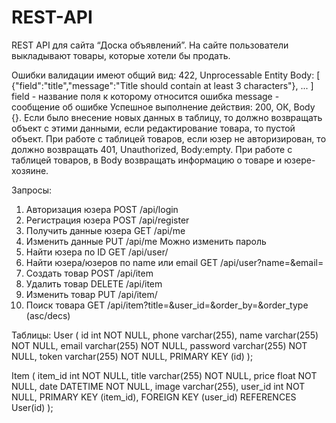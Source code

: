 # REST-API

REST API для сайта “Доска объявлений”.
На сайте пользователи выкладывают товары, которые хотели бы продать.

Ошибки валидации имеют общий вид:
422, Unprocessable Entity
Body:
[
{"field":"title","message":"Title should contain at least 3 characters"},
...
]
field - название поля к которому относится ошибка
message - сообщение об ошибке
Успешное выполнение действия: 200, ОК, Body {}.
Если было внесение новых данных в таблицу, то должно возвращать объект с этими данными, если редактирование товара, то пустой объект.
При работе с таблицей товаров, если юзер не авторизирован, то должно возвращать 401, Unauthorized, Body:empty.
При работе с таблицей товаров, в Body возвращать информацию о товаре и юзере-хозяине.

Запросы:
1) Авторизация юзера POST /api/login
2) Регистрация юзера POST /api/register
3) Получить данные юзера GET /api/me
4) Изменить данные PUT /api/me 
Можно изменить пароль  
5) Найти юзера по ID GET /api/user/<id>
6) Найти юзера/юзеров по name или email GET /api/user?name=&email=
7) Создать товар POST /api/item
8) Удалить товар DELETE /api/item   
9) Изменить товар PUT /api/item/<id>
10) Поиск товара GET /api/item?title=&user_id=&order_by=&order_type (asc/decs)    

Таблицы:
User (
    id int NOT NULL,
    phone varchar(255),
    name varchar(255) NOT NULL,
    email varchar(255) NOT NULL,
    password varchar(255) NOT NULL,
    token varchar(255) NOT NULL,
    PRIMARY KEY (id)
);

Item (
    item_id int NOT NULL,
    title varchar(255) NOT NULL,
    price float NOT NULL,
    date DATETIME NOT NULL,
    image varchar(255),
    user_id int NOT NULL, 
    PRIMARY KEY (item_id),
    FOREIGN KEY (user_id) REFERENCES User(id)
); 
